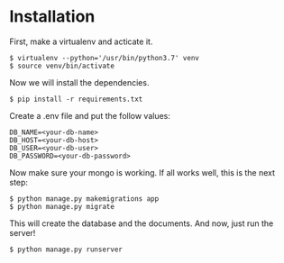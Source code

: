 <h1>Installation</h3>

<p>First, make a virtualenv and acticate it.</p>

```
$ virtualenv --python='/usr/bin/python3.7' venv
$ source venv/bin/activate
```

<p>Now we will install the dependencies.</p>

```
$ pip install -r requirements.txt
```

<p>Create a .env file and put the follow values:</p>

```
DB_NAME=<your-db-name>
DB_HOST=<your-db-host>
DB_USER=<your-db-user>
DB_PASSWORD=<your-db-password>
```

<p>Now make sure your mongo is working. If all works well, this is the next step:</p>

```
$ python manage.py makemigrations app
$ python manage.py migrate
```

<p>This will create the database and the documents. And now, just run the server!</p>

```
$ python manage.py runserver
```
